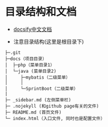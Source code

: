 # 目录结构和文档

- [docsify中文文档](https://docsify.js.org/#/zh-cn/deploy)


- 注意目录结构(这里是根目录下)
```
├─.git
├─docs（项目目录）
│  ├─php（菜单目录1）
│  └─java (菜单目录2)
│     ├─mybatis（二级菜单）
│     │
│     └─SprintBoot（二级菜单）
|
├─ _sidebar.md (左侧菜单栏)
├─ .nojekyll (和github page有关的文件)
├─ README.md (首页文件)
└─ index.html（入口文件, 同时也是配置文件）
```